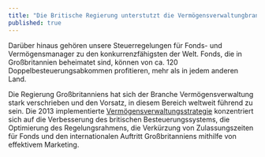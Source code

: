 ```yaml
---
title: "Die Britische Regierung unterstutzt die Vermögensverwaltungbranche"
published: true
---
```


Darüber hinaus gehören unsere Steuerregelungen für Fonds- und Vermögensmanager zu den  konkurrenzfähigsten der Welt. Fonds, die in Großbritannien beheimatet sind, können von ca. 120 Doppelbesteuerungsabkommen profitieren, mehr als in jedem anderen Land. 

Die Regierung Großbritanniens hat sich der Branche Vermögensverwaltung stark verschrieben und den Vorsatz, in diesem Bereich weltweit führend zu sein. Die 2013 implementierte [Vermögensverwaltungsstrategie](https://www.gov.uk/government/news/uk-investment-management-strategy-launched-by-ministers) konzentriert sich auf die Verbesserung des britischen Besteuerungssystems, die Optimierung des Regelungsrahmens, die Verkürzung von Zulassungszeiten für Fonds und den internationalen Auftritt Großbritanniens mithilfe von effektivem Marketing.
